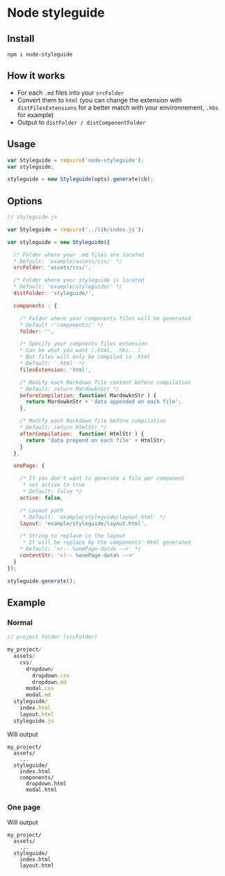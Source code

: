 # Node styleguide

## Install
```
npm i node-styleguide
```

## How it works
- For each `.md` files into your `srcFolder`
- Convert them to `html` (you can change the extension with `distFilesExtensions` for a better match with your environnement, `.hbs` for example)
- Output to `distFolder / distComponentFolder`

## Usage
```js
var Styleguide = require('node-styleguide');
var styleguide;

styleguide = new Styleguide(opts).generate(cb);
```

## Options

```js
// styleguide.js

var Styleguide = require('../lib/index.js');

var styleguide = new Styleguide({

  /* Folder where your .md files are located
  * Default: 'example/assets/css/' */
  srcFolder: 'assets/css/',

  /* Folder where your styleguide is located
  * Default: 'example/styleguide/' */
  distFolder: 'styleguide/',

  components : {

    /* Folder where your components files will be generated
    * Default :'components/' */
    folder: '',

    /* Specify your compnents files extension
    * Can be what you want (.html, .hbs...)
    * But files will only be compiled in .html
    * Default: '.html' */
    filesExtension: 'html',

    /* Modify each Markdown file content before compilation
    * Default: return MardowknStr */
    beforeCompilation: function( MardowknStr ) {
      return MardowknStr + 'data appended on each file';
    },

    /* Modify each Markdown file before compilation
    * Default: return HtmlStr */
    afterCompilation:  function( HtmlStr ) {
      return 'data prepend on each file' + HtmlStr;
    }
  },

  onePage: {

    /* If you don't want to generate a file per component
     * set active to true
     * Default: false */
    active: false,

    /* Layout path
     * Default: 'example/styleguide/layout.html' */
    layout: 'example/styleguide/layout.html',

    /* String to replace in the layout
     * It will be replace by the components' Html generated
    * Default: '<!-- %onePage-data% -->' */
    contentStr: '<!-- %onePage-data% -->'
  }
});

styleguide.generate();
```

## Example

### Normal

```js
// project folder (srcFolder)

my_project/
  assets/
    css/
      dropdown/
        dropdown.css
        dropdown.md
      modal.css
      modal.md
  styleguide/
    index.html
    layout.html
  styleguide.js
```


Will output

```
my_project/
  assets/
    ...
  styleguide/
    index.html
    components/
      dropdown.html
      modal.html
```

### One page

Will output

```
my_project/
  assets/
    ...
  styleguide/
    index.html
    layout.html
```
